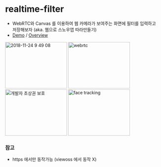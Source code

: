 # realtime-filter
- WebRTC와 Canvas 를 이용하여 웹 카메라가 보여주는 화면에 필터를 입력하고 저장해보자 (aka. 웹으로 스노우앱 따라만들기)
- [Demo](https://pages.oss.navercorp.com/ApolloFE/realtime-filter/dist/index.html) / [Overview](./docs/0.overview.md)

<img width="200" height="150" alt="2018-11-24 9 49 08" src="https://media.oss.navercorp.com/user/237/files/9f3fbc46-f4c1-11e8-8dfa-af0d10587258"> <img width="200" height="150" alt="webrtc" src="https://media.oss.navercorp.com/user/237/files/266aa23a-f4cc-11e8-9879-4ed91f9a3314"> <img width="200" height="150" alt="개발자 초상권 보호" src="https://media.oss.navercorp.com/user/237/files/44c74b50-f4d8-11e8-865c-77cbbdfdf8f3"> <img width="200" height="150" alt="face tracking" src="https://media.oss.navercorp.com/user/237/files/d45e36f4-f7d3-11e8-954f-1a691c2453ed">

### 참고
- https 에서만 동작가능 (viewoss 에서 동작 X)

